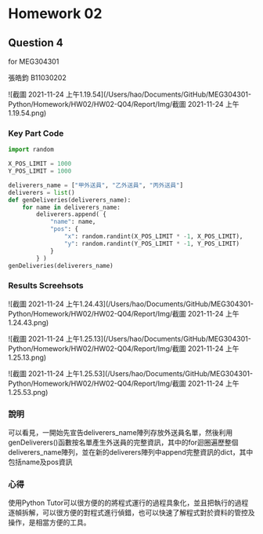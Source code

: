 # Homework 02

## Question 4

for MEG304301

張皓鈞 B11030202

![截圖 2021-11-24 上午1.19.54](/Users/hao/Documents/GitHub/MEG304301-Python/Homework/HW02/HW02-Q04/Report/Img/截圖 2021-11-24 上午1.19.54.png)

### Key Part Code

```python
import random

X_POS_LIMIT = 1000
Y_POS_LIMIT = 1000

deliverers_name = ["甲外送員", "乙外送員", "丙外送員"]
deliverers = list()
def genDeliveries(deliverers_name):
    for name in deliverers_name:
        deliverers.append( {
            "name": name,
            "pos": {
                "x": random.randint(X_POS_LIMIT * -1, X_POS_LIMIT),
                "y": random.randint(Y_POS_LIMIT * -1, Y_POS_LIMIT)
            }
        } )
genDeliveries(deliverers_name)
```

### Results Screehsots

![截圖 2021-11-24 上午1.24.43](/Users/hao/Documents/GitHub/MEG304301-Python/Homework/HW02/HW02-Q04/Report/Img/截圖 2021-11-24 上午1.24.43.png)

![截圖 2021-11-24 上午1.25.13](/Users/hao/Documents/GitHub/MEG304301-Python/Homework/HW02/HW02-Q04/Report/Img/截圖 2021-11-24 上午1.25.13.png)

![截圖 2021-11-24 上午1.25.53](/Users/hao/Documents/GitHub/MEG304301-Python/Homework/HW02/HW02-Q04/Report/Img/截圖 2021-11-24 上午1.25.53.png)

### 說明

可以看見，一開始先宣告deliverers_name陣列存放外送員名單，然後利用genDeliverers()函數按名單產生外送員的完整資訊，其中的for迴圈遍歷整個deliverers_name陣列，並在新的deliverers陣列中append完整資訊的dict，其中包括name及pos資訊

### 心得

使用Python Tutor可以很方便的的將程式運行的過程具象化，並且把執行的過程逐幀拆解，可以很方便的對程式進行偵錯，也可以快速了解程式對於資料的管控及操作，是相當方便的工具。
